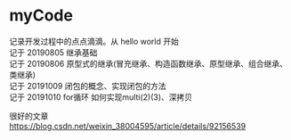 # myCode

记录开发过程中的点点滴滴。从 hello world 开始  
记于 20190805 继承基础  
记于 20190806 原型式的继承(冒充继承、构造函数继承、原型继承、组合继承、类继承)  
记于 20191009 闭包的概念、实现闭包的方法  
记于 20191010 for循环   如何实现multi(2)(3)、深拷贝  




很好的文章  
https://blog.csdn.net/weixin_38004595/article/details/92156539